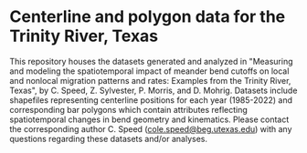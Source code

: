 # Centerline and polygon data for the Trinity River, Texas
This repository houses the datasets generated and analyzed in "Measuring and modeling the spatiotemporal impact of meander bend cutoffs on local and nonlocal migration patterns and rates: Examples from the Trinity River, Texas", by C. Speed, Z. Sylvester, P. Morris, and D. Mohrig. Datasets include shapefiles representing centerline positions for each year (1985-2022) and corresponding bar polygons which contain attributes reflecting spatiotemporal changes in bend geometry and kinematics. Please contact the corresponding author C. Speed (cole.speed@beg.utexas.edu) with any questions regarding these datasets and/or analyses. 

